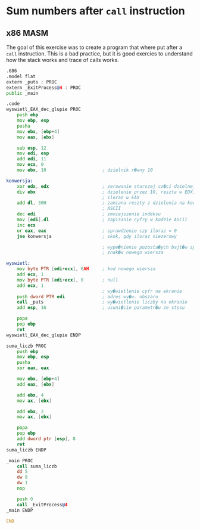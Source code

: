 # Sum numbers after `call` instruction
## x86 MASM 

The goal of this exercise was to create a program that where put after a `call` instruction. This is a bad practice, but it is good exercies to understand how the stack works and trace of calls works.

```asm
.686
.model flat
extern _puts : PROC
extern _ExitProcess@4 : PROC
public _main

.code
wyswietl_EAX_dec_glupie PROC
	push ebp
	mov ebp, esp
	pusha
	mov ebx, [ebp+4]
	mov eax, [ebx]

	sub esp, 12
	mov edi, esp
	add edi, 11
	mov ecx, 0
	mov ebx, 10						; dzielnik r�wny 10

konwersja:
	xor edx, edx					; zerowanie starszej cz�ci dzielnej
	div ebx							; dzielenie przez 10, reszta w EDX,
									; iloraz w EAX
	add dl, 30H						; zamiana reszty z dzielenia na kod
									; ASCII
	dec edi							; zmniejszenie indeksu
	mov [edi],dl					; zapisanie cyfry w kodzie ASCII
	inc ecx
	or eax, eax						; sprawdzenie czy iloraz = 0
	jne konwersja					; skok, gdy iloraz niezerowy

									; wype�nienie pozosta�ych bajt�w spacjami i wpisanie
									; znak�w nowego wiersza

wyswietl:
	mov byte PTR [edi+ecx], 0AH		; kod nowego wiersza
	add ecx, 1
	mov byte PTR [edi+ecx], 0		; null
	add ecx, 1
									; wy�wietlenie cyfr na ekranie
	push dword PTR edi				; adres wy�w. obszaru
	call _puts						; wy�wietlenie liczby na ekranie
	add esp, 16						; usuni�cie parametr�w ze stosu

	popa
	pop ebp
	ret
wyswietl_EAX_dec_glupie ENDP

suma_liczb PROC
	push ebp
	mov ebp, esp
	pusha
	xor eax, eax

	mov ebx, [ebp+4]
	add eax, [ebx]

	add ebx, 4
	mov ax, [ebx]

	add ebx, 2
	mov ax, [ebx]

	popa
	pop ebp
	add dword ptr [esp], 8
	ret
suma_liczb ENDP

_main PROC
	call suma_liczb
	dd 5
	dw 8
	dw 1
	nop

	push 0
	call _ExitProcess@4
_main ENDP

END
```
